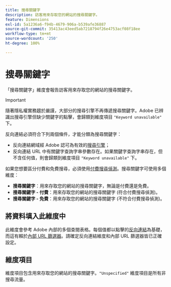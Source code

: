 ```yaml
---
title: 搜尋關鍵字
description: 訪客用來存取您的網站的搜尋關鍵字。
feature: Dimensions
exl-id: 5a1236a6-f94b-4679-906a-b539afe36887
source-git-commit: 35413ac43eed5ab7218794f26e4753acf08f18ee
workflow-type: tm+mt
source-wordcount: '250'
ht-degree: 100%

---
```


# 搜尋關鍵字

「搜尋關鍵字」維度會報告訪客用來存取您的網站的搜尋關鍵字。

>[!IMPORTANT]
>
>隨著隱私權實務趨於嚴謹，大部分的搜尋引擎不再傳遞搜尋關鍵字。Adobe 已辨識出搜尋引擎但缺少關鍵字的點擊，會歸類到維度項目 `"Keyword unavailable"` 下。

反向連結必須符合下列兩個條件，才能分類為搜尋關鍵字：

* 反向連結網域經 Adobe 認可為有效的[搜尋引擎](search-engine.md)；
* 反向連結 URL 中有關鍵字查詢字串參數存在。如果關鍵字查詢字串存在，但不含任何值，則會歸類到維度項目 `"Keyword unavailable"` 下。

如果您想要區分付費和免費搜尋，必須使用[付費搜尋偵測](/help/admin/admin/paid-search-detection/paid-search-detection.md)。搜尋關鍵字可使用多個維度：

* **搜尋關鍵字**：用來存取您的網站的搜尋關鍵字，無論是付費還是免費。
* **搜尋關鍵字 - 付費**：用來存取您的網站的搜尋關鍵字 (符合付費搜尋偵測)。
* **搜尋關鍵字 - 免費**：用來存取您的網站的搜尋關鍵字 (不符合付費搜尋偵測)。

## 將資料填入此維度中

此維度會參考 Adobe 內部的多個查閱表格。每個值都以點擊的[反向連結](referrer.md)為基礎，而這有賴於[內部 URL 篩選器](/help/admin/admin/internal-url-filter-admin.md)。請確定反向連結維度和內部 URL 篩選器皆已正確設定。

## 維度項目

維度項目包含用來存取您的網站的搜尋關鍵字。`"Unspecified"` 維度項目是所有非搜尋流量。
